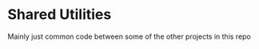 Shared Utilities
================

Mainly just common code between some of the other projects in this repo

